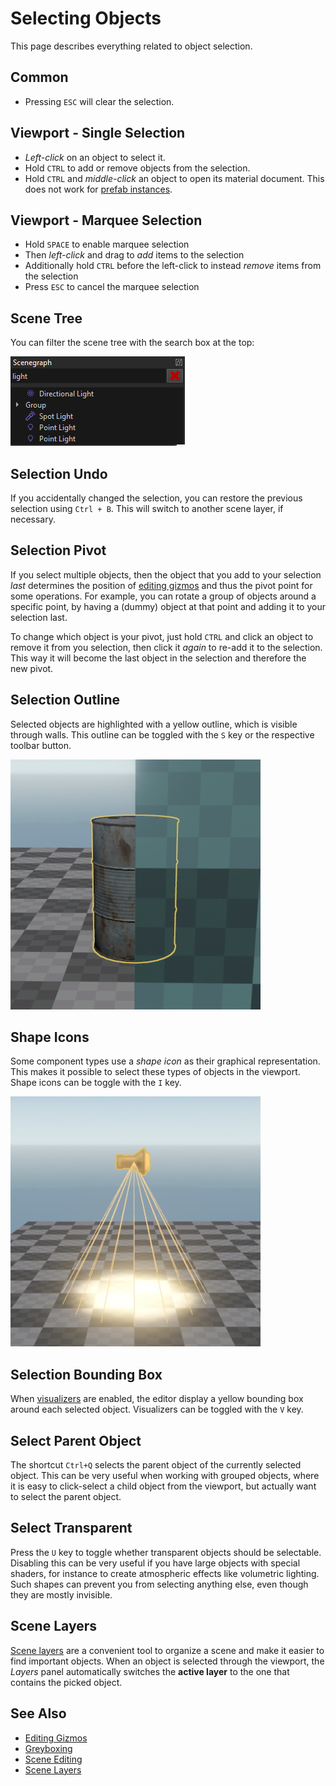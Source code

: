 # Selecting Objects

This page describes everything related to object selection.

## Common

* Pressing `ESC` will clear the selection.

## Viewport - Single Selection

* *Left-click* on an object to select it.
* Hold `CTRL` to add or remove objects from the selection.
* Hold `CTRL` and *middle-click* an object to open its material document. This does not work for [prefab instances](../prefabs/prefabs-overview.md).

## Viewport - Marquee Selection

* Hold `SPACE` to enable marquee selection
* Then *left-click* and drag to *add* items to the selection
* Additionally hold `CTRL` before the left-click to instead *remove* items from the selection
* Press `ESC` to cancel the marquee selection

## Scene Tree

You can filter the scene tree with the search box at the top:

![Scene Tree Filter](media/scene-tree-filter.png)

## Selection Undo

If you accidentally changed the selection, you can restore the previous selection using `Ctrl + B`. This will switch to another scene layer, if necessary.

## Selection Pivot

If you select multiple objects, then the object that you add to your selection *last* determines the position of [editing gizmos](gizmos.md) and thus the pivot point for some operations. For example, you can rotate a group of objects around a specific point, by having a (dummy) object at that point and adding it to your selection last.

To change which object is your pivot, just hold `CTRL` and click an object to remove it from you selection, then click it *again* to re-add it to the selection. This way it will become the last object in the selection and therefore the new pivot.

## Selection Outline

Selected objects are highlighted with a yellow outline, which is visible through walls. This outline can be toggled with the `S` key or the respective toolbar button.

![Selection Outline](media/selection-outline.jpg)

## Shape Icons

Some component types use a *shape icon* as their graphical representation. This makes it possible to select these types of objects in the viewport. Shape icons can be toggle with the `I` key.

![Shape Icon](media/visualizer-shapeicon.jpg)

## Selection Bounding Box

When [visualizers](gizmos.md#visualizers) are enabled, the editor display a yellow bounding box around each selected object. Visualizers can be toggled with the `V` key.

## Select Parent Object

The shortcut `Ctrl+Q` selects the parent object of the currently selected object. This can be very useful when working with grouped objects, where it is easy to click-select a child object from the viewport, but actually want to select the parent object.

## Select Transparent

Press the `U` key to toggle whether transparent objects should be selectable. Disabling this can be very useful if you have large objects with special shaders, for instance to create atmospheric effects like volumetric lighting. Such shapes can prevent you from selecting anything else, even though they are mostly invisible.

## Scene Layers

[Scene layers](scene-layers.md) are a convenient tool to organize a scene and make it easier to find important objects. When an object is selected through the viewport, the *Layers* panel automatically switches the **active layer** to the one that contains the picked object.

## See Also

* [Editing Gizmos](gizmos.md)
* [Greyboxing](greyboxing.md)
* [Scene Editing](scene-editing.md)
* [Scene Layers](scene-layers.md)
